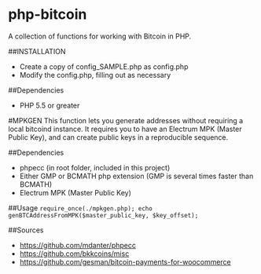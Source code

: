 php-bitcoin
============
A collection of functions for working with Bitcoin in PHP.

##INSTALLATION
 - Create a copy of config_SAMPLE.php as config.php
 - Modify the config.php, filling out as necessary

##Dependencies
* PHP 5.5 or greater

#MPKGEN
 This function lets you generate addresses without requiring a local bitcoind instance. It requires you to have an Electrum MPK (Master Public Key), and can create public keys in a reproducible sequence.

##Dependencies
 - phpecc (in root folder, included in this project)
 - Either GMP or BCMATH php extension (GMP is several times faster than BCMATH)
 - Electrum MPK (Master Public Key)

##Usage
 `require_once(./mpkgen.php);
 echo genBTCAddressFromMPK($master_public_key, $key_offset);`

##Sources
 - https://github.com/mdanter/phpecc
 - https://github.com/bkkcoins/misc
 - https://github.com/gesman/bitcoin-payments-for-woocommerce
